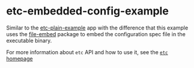 # etc-embedded-config-example

Similar to
the
[etc-plain-example](https://github.com/roman/Haskell-etc/tree/master/examples/etc-plain-example) app
with the difference that this example uses
the [file-embed](https://hackage.haskell.org/package/file-embed) package to
embed the configuration spec file in the executable binary.

For more information about `etc` API and how to use it, see
the [`etc` homepage](https://github.com/roman/Haskell-etc)
